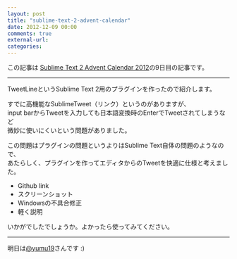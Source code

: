 ```yaml
---
layout: post
title: "sublime-text-2-advent-calendar"
date: 2012-12-09 00:00
comments: true
external-url: 
categories: 
---
```



この記事は
[Sublime Text 2 Advent Calendar 2012](http://www.adventar.org/calendars/20)の9日目の記事です。

---

TweetLineというSublime Text 2用のプラグインを作ったので紹介します。

すでに高機能なSublimeTweet（リンク）というのがありますが、  
input barからTweetを入力しても日本語変換時のEnterでTweetされてしまうなど  
微妙に使いにくいという問題がありました。

この問題はプラグインの問題というよりはSublime Text自体の問題のようなので、  
あたらしく、プラグインを作ってエディタからのTweetを快適に仕様と考えました。

- Github link
- スクリーンショット
- Windowsの不具合修正
- 軽く説明

いかがでしたでしょうか。よかったら使ってみてください。

---

明日は[@yumu19](https://twitter.com/yumu19)さんです :)